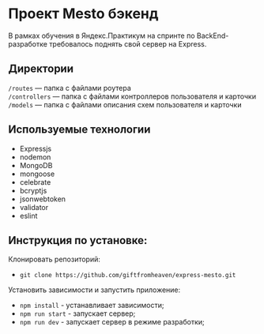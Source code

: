 # Проект Mesto бэкенд

В рамках обучения в Яндекс.Практикум на спринте по BackEnd-разработке требовалось поднять свой сервер на Express.

## Директории

`/routes` — папка с файлами роутера  
`/controllers` — папка с файлами контроллеров пользователя и карточки   
`/models` — папка с файлами описания схем пользователя и карточки  

## Используемые технологии 

* Expressjs
* nodemon
* MongoDB
* mongoose
* celebrate
* bcryptjs
* jsonwebtoken
* validator
* eslint

## Инструкция по установке:

Клонировать репозиторий:

* `git clone https://github.com/giftfromheaven/express-mesto.git`

Установить зависимости и запустить приложение:

* `npm install` - устанавливает зависимости; 
* `npm run start` - запускает сервер;
* `npm run dev` - запускает сервер в режиме разработки;

